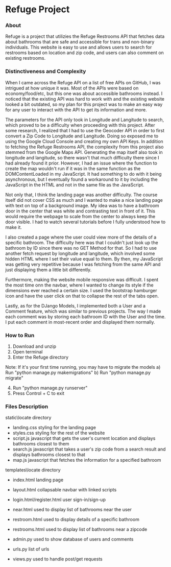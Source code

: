 # Refuge Project

### About

Refuge is a project that utilizies the Refuge Restrooms API that fetches data about bathrooms that are safe and accessible for trans and non-binary individuals. This website is easy to use and allows users to search for restrooms based on location and zip code, and users can also comment on existing restrooms.

### Distinctiveness and Complexity

When I came across the Refuge API on a list of free APIs on GitHub, I was intrigued at how unique it was. Most of the APIs were based on economy/food/etc, but this one was about accessible bathrooms instead. I noticed that the existing API was hard to work with and the existing website looked a bit outdated, so my plan for this project was to make an easy way for any user to interact with the API to get its information and more.

The parameters for the API only took in Longitude and Langitude to search, which proved to be a difficulty when proceeding with this project. After some research, I realized that I had to use the Geocoder API in order to first convert a Zip Code to Longitude and Langitude. Doing so exposed me to using the Google Cloud Console and creating my own API Keys. In addition to fetching the Refuge Restrooms API, the complexity from this project also stemmed from the Google Maps API. Generating the map itself also took in longitude and langitude, so there wasn't that much difficulty there since I had already found it prior. However, I had an issue where the function to create the map wouldn't run if it was in the same function as the DOMContentLoaded in my JavaScript. It had something to do with it being asynchronous, but I eventually found a workaround to it by including the JavaScript in the HTML and not in the same file as the JavaScript.

Not only that, I think the landing page was another difficulty. The course itself did not cover CSS as much and I wanted to make a nice landing page with text on top of a background image. My idea was to have a bathroom door in the center that was white and contrasting text in front of it. This would require the webpage to scale from the center to always keep the door visible. I had to watch several tutorials before I fully understood how to make it.

I also created a page where the user could view more of the details of a specific bathroom. The difficulty here was that I couldn't just look up the bathroom by ID since there was no GET Method for that. So I had to use another fetch request by longitude and langitude, which involved some hidden HTML where I set their value equal to them. By then, my JavaScript was getting very repetitive because I was fetching from the same API and just displaying them a little bit differently.

Furthermore, making the website mobile responsive was difficult. I spent the most time onn the navbar, where I wanted to change its style if the dimensions ever reached a certain size. I used the bootstrap hamburger icon and have the user click on that to collapse the rest of the tabs open.

Lastly, as for the DJango Models, I implemented both a User and a Comment feature, which was similar to previous projects. The way I made each comment was by storing each bathroom ID with the User and the time. I put each comment in most-recent order and displayed them normally.

### How to Run

1. Download and unzip
2. Open terminal
3. Enter the Refuge directory

Note: If it's your first time running, you may have to migrate the models
a) Run "python manage.py makemigrations"
b) Run "python manage.py migrate"

4. Run "python manage.py runserver"
5. Press Control + C to exit

### Files Description

static\locate directory

- landing.css
  styling for the landing page
- styles.css
  styling for the rest of the website
- script.js
  javascript that gets the user's current location and displays bathrooms closest to them
- search.js
  javascript that takes a user's zip code from a search result and displays bathrooms closest to that
- map.js
  javascript that fetches the information for a specified bathroom

templates\locate directory

- index.html
  landing page
- layout.html
  collapsable navbar with linked scripts
- login.html/register.html
  user sign-in/sign-up
- near.html
  used to display list of bathrooms near the user
- restroom.html
  used to display details of a specific bathroom
- restrooms.html
  used to display list of bathrooms near a zipcode

- admin.py
  used to show database of users and comments
- urls.py
  list of urls
- views.py
  used to handle post/get requests
